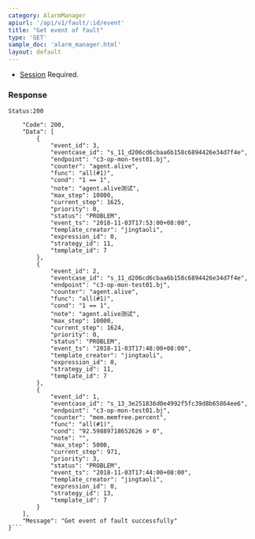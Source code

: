 ```yaml
---
category: AlarmManager
apiurl: '/api/v1/fault/:id/event'
title: "Get event of fault"
type: 'GET'
sample_doc: 'alarm_manager.html'
layout: default
---
```


* [Session](#/authentication) Required.

### Response

```Status:200```
```{
    "Code": 200,
    "Data": [
        {
            "event_id": 3,
            "eventcase_id": "s_11_d206cd6cbaa6b158c6894426e34d7f4e",
            "endpoint": "c3-op-mon-test01.bj",
            "counter": "agent.alive",
            "func": "all(#1)",
            "cond": "1 == 1",
            "note": "agent.alive测试",
            "max_step": 10000,
            "current_step": 1625,
            "priority": 0,
            "status": "PROBLEM",
            "event_ts": "2018-11-03T17:53:00+08:00",
            "template_creator": "jingtaoli",
            "expression_id": 0,
            "strategy_id": 11,
            "template_id": 7
        },
        {
            "event_id": 2,
            "eventcase_id": "s_11_d206cd6cbaa6b158c6894426e34d7f4e",
            "endpoint": "c3-op-mon-test01.bj",
            "counter": "agent.alive",
            "func": "all(#1)",
            "cond": "1 == 1",
            "note": "agent.alive测试",
            "max_step": 10000,
            "current_step": 1624,
            "priority": 0,
            "status": "PROBLEM",
            "event_ts": "2018-11-03T17:48:00+08:00",
            "template_creator": "jingtaoli",
            "expression_id": 0,
            "strategy_id": 11,
            "template_id": 7
        },
        {
            "event_id": 1,
            "eventcase_id": "s_13_3e251836d0e4992f5fc39d8b65864ee6",
            "endpoint": "c3-op-mon-test01.bj",
            "counter": "mem.memfree.percent",
            "func": "all(#1)",
            "cond": "92.59889718652626 > 0",
            "note": "",
            "max_step": 5000,
            "current_step": 971,
            "priority": 3,
            "status": "PROBLEM",
            "event_ts": "2018-11-03T17:44:00+08:00",
            "template_creator": "jingtaoli",
            "expression_id": 0,
            "strategy_id": 13,
            "template_id": 7
        }
    ],
    "Message": "Get event of fault successfully"
}```
